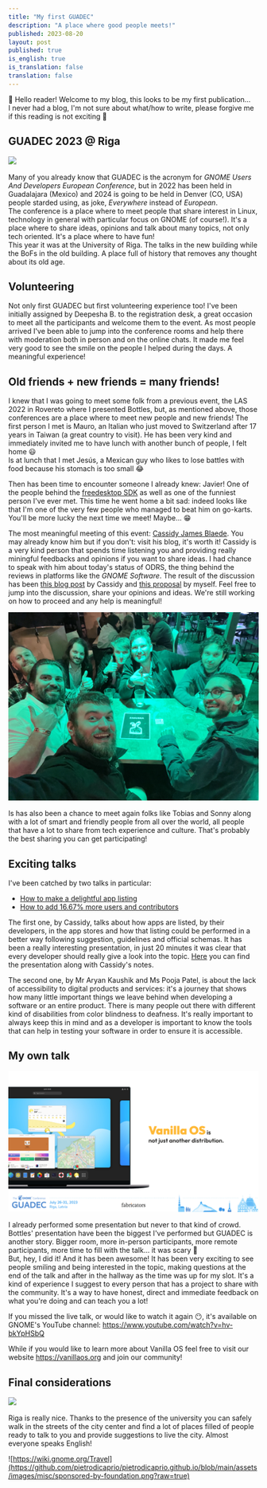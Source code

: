 ```yaml
---
title: "My first GUADEC"
description: "A place where good people meets!"
published: 2023-08-20
layout: post
published: true
is_english: true
is_translation: false
translation: false
---
```

👋 Hello reader! Welcome to my blog, this looks to be my first publication…\
I never had a blog, I'm not sure about what/how to write, please forgive me if this reading is not exciting 🥲

## GUADEC 2023 @ Riga
![](https://keystoneacademic-res.cloudinary.com/image/upload/f_auto/q_auto/g_auto/w_650/element/66/66791_latvia2.jpg)

Many of you already know that GUADEC is the acronym for *GNOME Users And Developers European Conference*, but in 2022 has been held in Guadalajara (Mexico) and 2024 is going to be held in Denver (CO, USA) people starded using, as joke, *Everywhere* instead of *European*.\
The conference is a place where to meet people that share interest in Linux, technology in general with particular focus on GNOME (of course!). It's a place where to share ideas, opinions and talk about many topics, not only tech oriented. It's a place where to have fun!\
This year it was at the University of Riga. The talks in the new building while the BoFs in the old building. A place full of history that removes any thought about its old age.

## Volunteering
Not only first GUADEC but first volunteering experience too! I've been initially assigned by Deepesha B. to the registration desk, a great occasion to meet all the participants and welcome them to the event. As most people arrived I've been able to jump into the conference rooms and help there with moderation both in person and on the online chats. It made me feel very good to see the smile on the people I helped during the days. A meaningful experience!

## Old friends + new friends = many friends!
I knew that I was going to meet some folk from a previous event, the LAS 2022 in Rovereto where I presented Bottles, but, as mentioned above, those conferences are a place where to meet new people and new friends!
The first person I met is Mauro, an Italian who just moved to Switzerland after 17 years in Taiwan (a great country to visit). He has been very kind and immediately invited me to have lunch with another bunch of people, I felt home 😃\
Is at lunch that I met Jesús, a Mexican guy who likes to lose battles with food because his stomach is too small 😂

Then has been time to encounter someone I already knew: Javier! One of the people behind the [freedesktop SDK](https://freedesktop-sdk.io/) as well as one of the funniest person I've ever met. This time he went home a bit sad: indeed looks like that I'm one of the very few people who managed to beat him on go-karts. You'll be more lucky the next time we meet! Maybe... 😁


The most meaningful meeting of this event: [Cassidy James Blaede](https://cassidyjames.com/). You may already know him but if you don't: visit his blog, it's worth it! Cassidy is a very kind person that spends time listening you and providing really miningful feedbacks and opinions if you want to share ideas. I had chance to speak with him about today's status of ODRS, the thing behind the reviews in platforms like the *GNOME Software*. The result of the discussion has been [this blog post](https://cassidyjames.com/blog/stars-thumbs-app-ratings-reviews-odrs/) by Cassidy and [this proposal](https://gitlab.gnome.org/Infrastructure/odrs-web/-/issues/24) by myself. Feel free to jump into the discussion, share your opinions and ideas. We're still working on how to proceed and any help is meaningful!

![](https://github.com/pietrodicaprio/pietrodicaprio.github.io/blob/main/assets/images/guadec2023/guadec_3.jpeg?raw=true)

Is has also been a chance to meet again folks like Tobias and Sonny along with a lot of smart and friendly people from all over the world, all people that have a lot to share from tech experience and culture. That's probably the best sharing you can get participating!


## Exciting talks
I've been catched by two talks in particular:
- [How to make a delightful app listing](https://events.gnome.org/event/101/contributions/471/)
- [How to add 16.67% more users and contributors](https://events.gnome.org/event/101/contributions/476/)

The first one, by Cassidy, talks about how apps are listed, by their developers, in the app stores and how that listing could be performed in a better way following suggestion, guidelines and official schemas. It has been a really interesting presentation, in just 20 minutes it was clear that every developer should really give a look into the topic. [Here](https://cassidyjames.com/talks/guadec-2023/how-to-make-a-delightful-app-listing/) you can find the presentation along with Cassidy's notes.

The second one, by Mr Aryan Kaushik and Ms Pooja Patel, is about the lack of accessibility to digital products and services: it's a journey that shows how many little important things we leave behind when developing a software or an entire product. There is many people out there with different kind of disabilities from color blindness to deafness. It's really important to always keep this in mind and as a developer is important to know the tools that can help in testing your software in order to ensure it is accessible.

## My own talk
![](https://github.com/pietrodicaprio/pietrodicaprio.github.io/blob/main/assets/images/guadec2023/gaudec_2023_vos-ppt-cover.png?raw=true)

I already performed some presentation but never to that kind of crowd. Bottles' presentation have been the biggest I've performed but GUADEC is another story. Bigger room, more in-person participants, more remote participants, more time to fill with the talk... it was scary 😬\
But, hey, I did it! And it has been awesome! It has been very exciting to see people smiling and being interested in the topic, making questions at the end of the talk and after in the hallway as the time was up for my slot. It's a kind of experience I suggest to every person that has a project to share with the community. It's a way to have honest, direct and immediate feedback on what you're doing and can teach you a lot!

If you missed the live talk, or would like to watch it again 😶, it's available on GNOME's YouTube channel: https://www.youtube.com/watch?v=hv-bkYpHSbQ

While if you would like to learn more about Vanilla OS feel free to visit our website https://vanillaos.org and join our community!

## Final considerations
![](https://ilgiornaledellarchitettura.com/wp-content/uploads/2021/06/cop-riga-862x525.jpg)

Riga is really nice. Thanks to the presence of the university you can safely walk in the streets of the city center and find a lot of places filled of people ready to talk to you and provide suggestions to live the city. Almost everyone speaks English!

![https://wiki.gnome.org/Travel](https://github.com/pietrodicaprio/pietrodicaprio.github.io/blob/main/assets/images/misc/sponsored-by-foundation.png?raw=true)